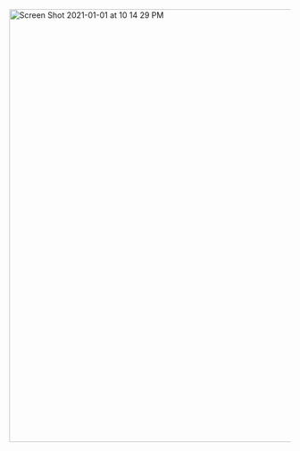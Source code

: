<img width="774" alt="Screen Shot 2021-01-01 at 10 14 29 PM" src="https://user-images.githubusercontent.com/66393141/103450048-bf0fb500-4c7e-11eb-8c21-664b04d860d8.png">
